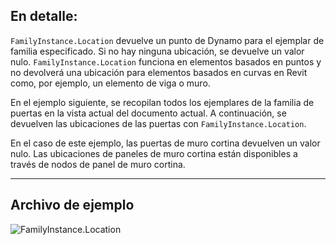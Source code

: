 ## En detalle:
`FamilyInstance.Location` devuelve un punto de Dynamo para el ejemplar de familia especificado. Si no hay ninguna ubicación, se devuelve un valor nulo. `FamilyInstance.Location` funciona en elementos basados en puntos y no devolverá una ubicación para elementos basados en curvas en Revit como, por ejemplo, un elemento de viga o muro.

En el ejemplo siguiente, se recopilan todos los ejemplares de la familia de puertas en la vista actual del documento actual. A continuación, se devuelven las ubicaciones de las puertas con `FamilyInstance.Location`.

En el caso de este ejemplo, las puertas de muro cortina devuelven un valor nulo. Las ubicaciones de paneles de muro cortina están disponibles a través de nodos de panel de muro cortina.
___
## Archivo de ejemplo

![FamilyInstance.Location](./Revit.Elements.FamilyInstance.Location_img.jpg)

